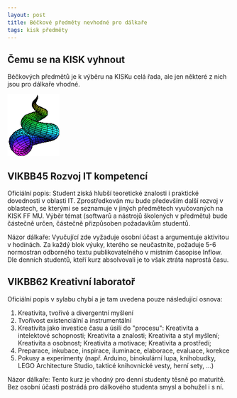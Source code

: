 ```yaml
---
layout: post
title: Béčkové předměty nevhodné pro dálkaře
tags: kisk předměty
---
```


## Čemu se na KISK vyhnout
Béčkových předmětů je k výběru na KISKu celá řada, ale jen některé z nich jsou pro dálkaře vhodné.

<img src="/images/conchoid.gif" alt="conchoid">

## VIKBB45 Rozvoj IT kompetencí
Oficiální popis: Student získá hlubší teoretické znalosti i praktické dovednosti v oblasti IT. Zprostředkován mu bude především další rozvoj v oblastech, se kterými se seznamuje v jiných předmětech vyučovaných na KISK FF MU. Výběr témat (softwarů a nástrojů školených v předmětu) bude částečně určen, částečně přizpůsoben požadavkům studentů.

Názor dálkaře: Vyučující zde vyžaduje osobní účast a argumentuje aktivitou v hodinách. Za každý blok výuky, kterého se neučastníte, požaduje 5-6 normostran odborného textu publikovatelného v místním časopise Inflow. Dle denních studentů, kteří kurz absolvovali je to však ztráta naprostá času.

## VIKBB62 Kreativní laboratoř
Oficiální popis v sylabu chybí a je tam uvedena pouze následující osnova: 
1) Kreativita, tvořivé a divergentní myšlení
2) Tvořivost existenciální a instrumentální
3) Kreativita jako investice času a úsilí do "procesu": Kreativita a intelektové schopnosti; Kreativita a znalosti; Kreativita a styl myšlení; Kreativita a osobnost; Kreativita a motivace; Kreativita a prostředí; 
4) Preparace, inkubace, inspirace, iluminace, elaborace, evaluace, korekce 
5) Pokusy a experimenty (např. Arduino, binokulární lupa, knihobudky, LEGO Architecture Studio, takticé knihovnické vesty, herní sety, ...)

Názor dálkaře: Tento kurz je vhodný pro denní studenty těsně po maturitě. Bez osobní účasti postrádá pro dálkového studenta smysl a bohužel i s ní.
